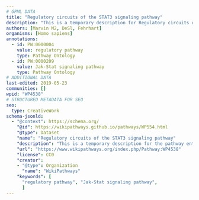 ```yaml
---
# GPML DATA
title: "Regulatory circuits of the STAT3 signaling pathway"
description: "This is a temporary description for Regulatory circuits of the STAT3 signaling pathway"
authors: [Marvin M2, DeSl, Fehrhart]
organisms: [Homo sapiens]
annotations:
  - id: PW:0000004
    value: regulatory pathway
    type: Pathway Ontology
  - id: PW:0000209
    value: Jak-Stat signaling pathway
    type: Pathway Ontology
# ADDITIONAL DATA
last-edited: 2019-05-23
communities: []
wpid: "WP4538"
# STRUCTURED METADATA FOR SEO
seo:
  type: CreativeWork
schema-jsonld:
  - "@context": https://schema.org/
    "@id": https://wikipathways.github.io/pathways/WP554.html
    "@type": Dataset
    "name": "Regulatory circuits of the STAT3 signaling pathway"
    "description": "This is a temporary description for the pathway entitled: Regulatory circuits of the STAT3 signaling pathway"
    "url": "https://www.wikipathways.org/index.php/Pathway:WP4538"
    "license": CC0
    "creator":
    - "@type": Organization
      "name": "WikiPathways"
    "keywords": [
      "regulatory pathway", "Jak-Stat signaling pathway",
      ]
---
```

